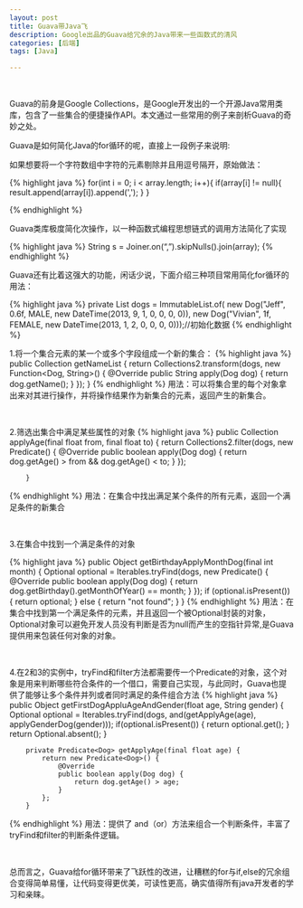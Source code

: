 ```yaml
---
layout: post
title: Guava带Java飞
description: Google出品的Guava给冗余的Java带来一些函数式的清风
categories: [后端]
tags: [Java]

---
```

<br/>

Guava的前身是Google Collections，是Google开发出的一个开源Java常用类库，包含了一些集合的便捷操作API。本文通过一些常用的例子来剖析Guava的奇妙之处。

Guava是如何简化Java的for循环的呢，直接上一段例子来说明:

如果想要将一个字符数组中字符的元素剔除并且用逗号隔开，原始做法：

{% highlight java %}
    for(int i = 0; i < array.length; i++){
        if(array[i] != null){
           result.append(array[i]).append(',');
       }
    }

{% endhighlight %}

Guava类库极度简化次操作，以一种函数式编程思想链式的调用方法简化了实现

{% highlight java %}
    String s = Joiner.on(“,”).skipNulls().join(array);
{% endhighlight %}

Guava还有比着这强大的功能，闲话少说，下面介绍三种项目常用简化for循环的用法：

{% highlight java %}
     private List<Dog> dogs = ImmutableList.of(
                new Dog("Jeff", 0.6f, MALE, new DateTime(2013, 9, 1, 0, 0, 0, 0)),
                new Dog("Vivian", 1f, FEMALE, new DateTime(2013, 1, 2, 0, 0, 0, 0)));//初始化数据
{% endhighlight %}
<br/>

1.将一个集合元素的某一个或多个字段组成一个新的集合：
{% highlight java %}
     public Collection getNameList {
             return Collections2.transform(dogs, new Function<Dog, String>() {
                 @Override
                 public String apply(Dog dog) {
                     return dog.getName();
                 }
             });
         }
{% endhighlight %}
用法：可以将集合里的每个对象拿出来对其进行操作，并将操作结果作为新集合的元素，返回产生的新集合。

<br/>

2.筛选出集合中满足某些属性的对象
{% highlight java %}
    public Collection applyAge(final float from, final float to) {
            return Collections2.filter(dogs, new Predicate<Dog>() {
                @Override
                public boolean apply(Dog dog) {
                    return dog.getAge() > from && dog.getAge() < to;
                }
            });

        }
{% endhighlight %}
用法：在集合中找出满足某个条件的所有元素，返回一个满足条件的新集合

<br/>

3.在集合中找到一个满足条件的对象

{% highlight java %}
    public Object getBirthdayApplyMonthDog(final int month) {
            Optional<Dog> optional = Iterables.tryFind(dogs, new Predicate<Dog>() {
                @Override
                public boolean apply(Dog dog) {
                    return dog.getBirthday().getMonthOfYear() == month;
                }
            });
            if (optional.isPresent()) {
                return optional;
            } else {
                return "not found";
            }
        }
{% endhighlight %}
用法：在集合中找到第一个满足条件的元素，并且返回一个被Optional封装的对象，Optional对象可以避免开发人员没有判断是否为null而产生的空指针异常,是Guava提供用来包装任何对象的对象。

<br/>

4.在2和3的实例中，tryFind和filter方法都需要传一个Predicate的对象，这个对象是用来判断哪些符合条件的一个借口，需要自己实现，与此同时，Guava也提供了能够让多个条件并列或者同时满足的条件组合方法
{% highlight java %}
    public Object getFirstDogAppluAgeAndGender(float age, String gender) {
            Optional<Dog> optional = Iterables.tryFind(dogs, and(getApplyAge(age), applyGenderDog(gender)));
            if(optional.isPresent()) {
                return optional.get();
            }
            return Optional.absent();
        }

        private Predicate<Dog> getApplyAge(final float age) {
            return new Predicate<Dog>() {
                @Override
                public boolean apply(Dog dog) {
                    return dog.getAge() > age;
                }
            };
        }
{% endhighlight %}
用法：提供了 and（or）方法来组合一个判断条件，丰富了tryFind和filter的判断条件逻辑。

<br/>

总而言之，Guava给for循环带来了飞跃性的改进，让糟糕的for与if,else的冗余组合变得简单易懂，让代码变得更优美，可读性更高，确实值得所有java开发者的学习和亲睐。